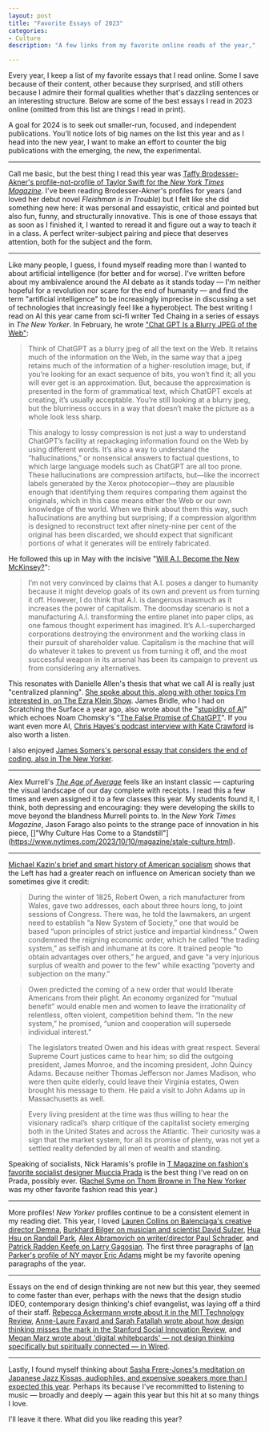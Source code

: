 ```yaml
---
layout: post
title: "Favorite Essays of 2023"
categories:
- Culture
description: "A few links from my favorite online reads of the year,"

---
```


Every year, I keep a list of my favorite essays that I read online. Some I save because of their content, other because they surprised, and still others because I admire their formal qualities whether that's dazzling sentences or an interesting structure. Below are some of the best essays I read in 2023 online (omitted from this list are things I read in print). 

A goal for 2024 is to seek out smaller-run, focused, and independent publications. You'll notice lots of big names on the list this year and as I head into the new year, I want to make an effort to counter the big publications with the emerging, the new, the experimental.

* * *

Call me basic, but the best thing I read this year was [Taffy Brodesser-Akner's profile-not-profile of Taylor Swift for the *New York Times Magazine*](https://www.nytimes.com/2023/10/12/magazine/taylor-swift-eras-tour.html). I've been reading Brodesser-Akner's profiles for years (and loved her debut novel *Fleishman is in Trouble*) but I felt like she did something new here: it was personal and essayistic, critical and pointed but also fun, funny, and structurally innovative. This is one of those essays that as soon as I finished it, I wanted to reread it and figure out a way to teach it in a class. A perfect writer-subject pairing and piece that deserves attention, both for the subject and the form.

* * *

Like many people, I guess, I found myself reading more than I wanted to about artificial intelligence (for better and for worse). I've written before about my ambivalence around the AI debate as it stands today — I'm neither hopeful for a revolution nor scare for the end of humanity — and find the term "artificial intelligence" to be increasingly imprecise in discussing a set of technologies that increasingly feel like a hyperobject. The best writing I read on AI this year came from sci-fi writer Ted Chaing in a series of essays in *The New Yorker*. In February, he wrote ["Chat GPT Is a Blurry JPEG of the Web"](https://www.newyorker.com/tech/annals-of-technology/chatgpt-is-a-blurry-jpeg-of-the-web):

> Think of ChatGPT as a blurry jpeg of all the text on the Web. It retains much of the information on the Web, in the same way that a jpeg retains much of the information of a higher-resolution image, but, if you’re looking for an exact sequence of bits, you won’t find it; all you will ever get is an approximation. But, because the approximation is presented in the form of grammatical text, which ChatGPT excels at creating, it’s usually acceptable. You’re still looking at a blurry jpeg, but the blurriness occurs in a way that doesn’t make the picture as a whole look less sharp.  
  
> This analogy to lossy compression is not just a way to understand ChatGPT’s facility at repackaging information found on the Web by using different words. It’s also a way to understand the “hallucinations,” or nonsensical answers to factual questions, to which large language models such as ChatGPT are all too prone. These hallucinations are compression artifacts, but—like the incorrect labels generated by the Xerox photocopier—they are plausible enough that identifying them requires comparing them against the originals, which in this case means either the Web or our own knowledge of the world. When we think about them this way, such hallucinations are anything but surprising; if a compression algorithm is designed to reconstruct text after ninety-nine per cent of the original has been discarded, we should expect that significant portions of what it generates will be entirely fabricated.

He followed this up in May with the incisive "[Will A.I. Become the New McKinsey?](https://www.newyorker.com/science/annals-of-artificial-intelligence/will-ai-become-the-new-mckinsey)":

> I’m not very convinced by claims that A.I. poses a danger to humanity because it might develop goals of its own and prevent us from turning it off. However, I do think that A.I. is dangerous inasmuch as it increases the power of capitalism. The doomsday scenario is not a manufacturing A.I. transforming the entire planet into paper clips, as one famous thought experiment has imagined. It’s A.I.-supercharged corporations destroying the environment and the working class in their pursuit of shareholder value. Capitalism is the machine that will do whatever it takes to prevent us from turning it off, and the most successful weapon in its arsenal has been its campaign to prevent us from considering any alternatives.

This resonates with Danielle Allen's thesis that what we call AI is really just "centralized planning". [She spoke about this, along with other topics I'm interested in, on The Ezra Klein Show](https://www.nytimes.com/2023/04/14/podcasts/ezra-klein-podcast-transcript-danielle-allen.html). James Bridle, who I had on Scratching the Surface a year ago, also wrote about the "[stupidity of AI](https://www.theguardian.com/technology/2023/mar/16/the-stupidity-of-ai-artificial-intelligence-dall-e-chatgpt)" which echoes Noam Chomsky's "[The False Promise of ChatGPT](https://www.nytimes.com/2023/03/08/opinion/noam-chomsky-chatgpt-ai.html)". If you want even more AI, [Chris Hayes's podcast interview with Kate Crawford](https://www.msnbc.com/msnbc-podcast/why-is-this-happening/unpacking-ai-exponential-disruption-kate-crawford-podcast-transcript-n1304427) is also worth a listen.

I also enjoyed [James Somers's personal essay that considers the end of coding, also in The New Yorker](https://www.newyorker.com/magazine/2023/11/20/a-coder-considers-the-waning-days-of-the-craft).

* * *

Alex Murrell's [*The Age of Average*](https://www.alexmurrell.co.uk/articles/the-age-of-average) feels like an instant classic — capturing the visual landscape of our day complete with receipts. I read this a few times and even assigned it to a few classes this year. My students found it, I think, both depressing and encouraging: they were developing the skills to move beyond the blandness Murrell points to. In the *New York Times Magazine*, Jason Farago also points to the strange pace of innovation in his piece, []"Why Culture Has Come to a Standstill"](https://www.nytimes.com/2023/10/10/magazine/stale-culture.html).

* * * 

[Michael Kazin's brief and smart history of American socialism](https://lithub.com/a-brief-history-of-american-socialism/) shows that the Left has had a greater reach on influence on American society than we sometimes give it credit:

> During the winter of 1825, Robert Owen, a rich manufacturer from Wales, gave two addresses, each about three hours long, to joint sessions of Congress. There was, he told the lawmakers, an urgent need to establish “a New System of Society,” one that would be based “upon principles of strict justice and impartial kindness.” Owen condemned the reigning economic order, which he called “the trading system,” as selfish and inhumane at its core. It trained people “to obtain advantages over others,” he argued, and gave “a very injurious surplus of wealth and power to the few” while exacting “poverty and subjection on the many.”  
  
> Owen predicted the coming of a new order that would liberate Americans from their plight. An economy organized for “mutual benefit” would enable men and women to leave the irrationality of relentless, often violent, competition behind them. “In the new system,” he promised, “union and cooperation will supersede individual interest.”  
  
> The legislators treated Owen and his ideas with great respect. Several Supreme Court justices came to hear him; so did the outgoing president, James Monroe, and the incoming president, John Quincy Adams. Because neither Thomas Jefferson nor James Madison, who were then quite elderly, could leave their Virginia estates, Owen brought his message to them. He paid a visit to John Adams up in Massachusetts as well. 
  
> Every living president at the time was thus willing to hear the visionary radical’s  sharp critique of the capitalist society emerging both in the United States and across the Atlantic. Their curiosity was a sign that the market system, for all its promise of plenty, was not yet a settled reality defended by all men of wealth and standing.

Speaking of socialists, Nick Haramis's profile in [T Magazine on fashion's favorite socialist designer Miuccia Prada](https://www.nytimes.com/interactive/2023/10/19/t-magazine/miuccia-prada-fashion.html) is the best thing I've read on on Prada, possibly ever. ([Rachel Syme on Thom Browne in The New Yorker](https://www.newyorker.com/magazine/2023/09/25/how-thom-brownes-gray-suit-conquered-american-fashion) was my other favorite fashion read this year.)

* * *

More profiles! *New Yorker* profiles continue to be a consistent element in my reading diet. This year, I loved [Lauren Collins on Balenciaga's creative director Demna](https://www.newyorker.com/magazine/2023/03/27/balenciagas-button-pusher), [Burkhard Bilger on musician and scientist David Sulzer](https://www.newyorker.com/magazine/2023/04/03/david-sulzer-profile-neuroscience-music), [Hua Hsu on Randall Park](https://www.newyorker.com/magazine/2023/02/27/randall-park-profile-shortcomings), [Alex Abramovich on writer/director Paul Schrader](https://www.newyorker.com/magazine/2023/05/08/paul-schrader-wants-to-make-another-movie), and [Patrick Radden Keefe on Larry Gagosian](https://www.newyorker.com/magazine/2023/07/31/larry-gagosian-profile). The first three paragraphs of [Ian Parker's profile of NY mayor Eric Adams](https://www.newyorker.com/magazine/2023/08/14/eric-adams-profile) might be my favorite opening paragraphs of the year.

* * * 

Essays on the end of design thinking are not new but this year, they seemed to come faster than ever, perhaps with the news that the design studio IDEO, contemporary design thinking's chief evangelist, was laying off a third of their staff. [Rebecca Ackermann wrote about it in the MIT Technology Review](https://www.technologyreview.com/2023/02/09/1067821/design-thinking-retrospective-what-went-wrong/), [Anne-Laure Fayard and Sarah Fatallah wrote about how design thinking misses the mark in the Stanford Social Innovation Review](https://ssir.org/articles/entry/design_thinking_misses_the_mark#), and [Megan Marz wrote about 'digital whiteboards' — not design thinking specifically but spiritually connected — in Wired](https://www.wired.com/story/beware-the-digital-whiteboard/).

* * *

Lastly, I found myself thinking about [Sasha Frere-Jones's meditation on Japanese Jazz Kissas, audiophiles, and expensive speakers more than I expected this year](https://harpers.org/archive/2022/12/corner-club-cathedral-cocoon-audiophilia-and-its-discontents/?te=1&nl=cooking&emc=edit_ck_20221225&utm_source=jarrettfuller&utm_medium=email&utm_campaign=25-scratched-and-other-new-work). Perhaps its because I've recommitted to listening to music — broadly and deeply — again this year but this hit at so many things I love. 

I'll leave it there. What did you like reading this year?